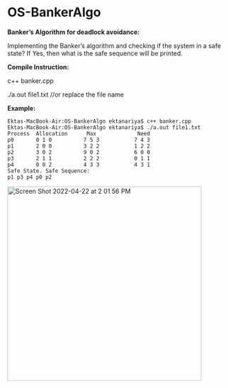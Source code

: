 # OS-BankerAlgo
**Banker’s Algorithm for deadlock avoidance:**

Implementing the Banker’s algorithm and checking if the system in a safe state? If Yes, then what is the safe sequence will be printed.

**Compile Instruction:**

c++ banker.cpp

./a.out file1.txt  //or replace the file name

**Example:**

```
Ektas-MacBook-Air:OS-BankerAlgo ektanariya$ c++ banker.cpp
Ektas-MacBook-Air:OS-BankerAlgo ektanariya$ ./a.out file1.txt
Process  Allocation      Max             Need
p0       0 1 0          7 5 3           7 4 3
p1       2 0 0          3 2 2           1 2 2
p2       3 0 2          9 0 2           6 0 0
p3       2 1 1          2 2 2           0 1 1
p4       0 0 2          4 3 3           4 3 1
Safe State. Safe Sequence: 
p1 p3 p4 p0 p2 
```

<img width="438" alt="Screen Shot 2022-04-22 at 2 01 56 PM" src="https://user-images.githubusercontent.com/60280129/164769678-72e180bb-9682-4c5c-a388-e84326afa1af.png">

